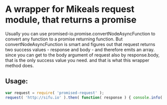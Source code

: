 # A wrapper for Mikeals request module, that returns a promise

Usually you can use promised-io.promise.convertNodeAsyncFunction to convert any
function to a promise returning function. But convertNodeAsyncFunction is smart
and figures out that request returns two success values - response and body -
and therefore emits an array. since you can get to the body argument of request also
by response.body, that is the only success value you need. and that is what this
wrapper method does.


## Usage:

``` javascript
var request = require( 'promised-request' );
request( 'http://sifu.io' ).then( function( response ) { console.info( response.body ) } );
```
